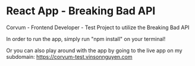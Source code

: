 # React App - Breaking Bad API
 Corvum - Frontend Developer - Test Project to utilize the Breaking Bad API

In order to run the app, simply run "npm install" on your terminal!

Or you can also play around with the app by going to the live app on my subdomain: https://corvum-test.vinsonnguyen.com
